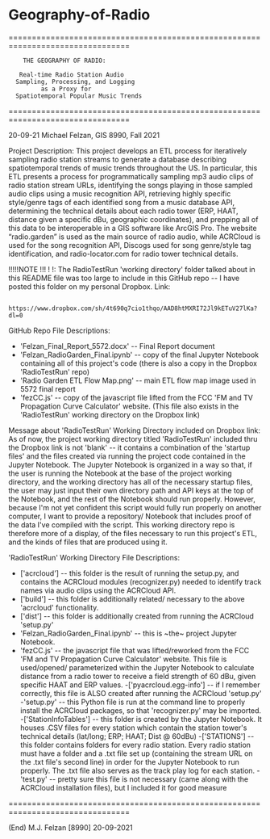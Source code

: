 # Geography-of-Radio
================================================================================
        
        THE GEOGRAPHY OF RADIO:
       
       Real-time Radio Station Audio 
      Sampling, Processing, and Logging 
             as a Proxy for
      Spatiotemporal Popular Music Trends
================================================================================

20-09-21   Michael Felzan, GIS 8990, Fall 2021


Project Description:
  This project develops an ETL process for iteratively sampling radio station 
  streams to generate a database describing spatiotemporal trends of music 
  trends throughout the US. In particular, this ETL presents a process for 
  programmatically sampling mp3 audio clips of radio station stream URLs,
  identifying the songs playing in those sampled audio clips using a music
  recognition API, retrieving highly specific style/genre tags of each identified
  song from a music database API, determining the technical details about each
  radio tower (ERP, HAAT, distance given a specific dBu, geographic coordinates),
  and prepping all of this data to be interoperable in a GIS software like ArcGIS
  Pro. The website “radio.garden” is used as the main source of radio audio, while
  ACRCloud is used for the song recognition API, Discogs used for song 
  genre/style tag identification, and radio-locator.com for radio tower technical
  details.

!!!!!NOTE !!! !  !: The RadioTestRun 'working directory' folder talked about in 
     this README file was too large to include in this GitHub repo -- I have 
     posted this folder on my personal Dropbox. Link:


       https://www.dropbox.com/sh/4t690q7cio1thqo/AAD8htMXRI72Jl9kETuV27lKa?dl=0




GitHub Repo File Descriptions:

   - 'Felzan_Final_Report_5572.docx' -- Final Report document
   - 'Felzan_RadioGarden_Final.ipynb' -- copy of the final Jupyter Notebook 
      containing all of this project's code (there is also a copy in the Dropbox
      'RadioTestRun' repo)
   - 'Radio Garden ETL Flow Map.png' -- main ETL flow map image used in 5572 final 
      report
   - 'fezCC.js' -- copy of the javascript file lifted from the FCC 'FM and TV 
      Propagation Curve Calculator' website. (This file also exists in the
      'RadioTestRun' working directory on the Dropbox link)



Message about 'RadioTestRun' Working Directory included on Dropbox link:
  As of now, the project working directory titled 'RadioTestRun' included thru the 
  Dropbox link is not 'blank' -- it contains a combination of the 'startup files' 
  and the files created via running the project code contained in the Jupyter 
  Notebook. The  Jupyter Notebook is organized in a way so that, if the user is 
  running the Notebook at the base of the project working directory, and the 
  working directory has all of the necessary startup files, the user may just 
  input their own directory path and API keys at the top of the Notebook, and the 
  rest of the Notebook should run properly. However, because I'm not yet confident 
  this script would fully run properly on another computer, I want to provide a 
  repository/ Notebook that includes proof of the data I've compiled with the script. 
  This working directory repo is therefore more of a display, of the files necessary 
  to run this project's ETL, and the kinds of files that are produced using it.


'RadioTestRun' Working Directory File Descriptions:
   - ['acrcloud'] -- this folder is the result of running the setup.py, and contains
   the ACRCloud modules (recognizer.py) needed to identify track names via audio 
   clips using the ACRCloud API.
   - ['build'] -- this folder is additionally related/ necessary to the above 
   'acrcloud' functionality.
   - ['dist'] -- this folder is additionally created from running the ACRCloud
   'setup.py' 
   - 'Felzan_RadioGarden_Final.ipynb' -- this is ~the~ project Jupyter Notebook.
   - 'fezCC.js' -- the javascript file that was lifted/reworked from the FCC
   'FM and TV Propagation Curve Calculator' website. This file is used/opened/
    parameterized within the Jupyter Notebook to calculate distance from a 
    radio tower to receive a field strength of 60 dBu, given specific HAAT
    and ERP values.
   -['pyacrcloud.egg-info'] -- if I remember correctly, this file is ALSO created
   after running the ACRCloud 'setup.py'
   -'setup.py' -- this Python file is run at the command line to properly install
    the ACRCloud packages, so that 'recognizer.py' may be imported.
   -['StationInfoTables'] -- this folder is created by the Jupyter Notebook. It
    houses .CSV files for every station which contain the station tower's technical 
    details (lat/long; ERP; HAAT; Dist @ 60dBu)
   -['STATIONS'] -- this folder contains folders for every radio station. Every 
    radio station must have a folder and a .txt file set up (containing the stream
    URL on the .txt file's second line) in order for the Jupyter Notebook to run
    properly. The .txt file also serves as the track play log for each station.
   -'test.py' --  pretty sure this file is not necessary (came along with the 
    ACRCloud installation files), but I included it for good measure
   


================================================================================

(End)                  M.J. Felzan [8990]                            20-09-2021
